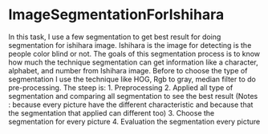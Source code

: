 # ImageSegmentationForIshihara
In this task, I use a few segmentation to get best result for doing segmentation for ishihara image. Ishihara is the image for detecting is the people color blind or not. The goals of this segmentation process is to know how much the technique segmentation can get information like a character, alphabet, and number from Ishihara image.   Before to choose the type of segmentation I use the technique like HOG, Rgb to gray, median filter to do pre-processing. The steep is:  1. Preprocessing 2. Applied all type of segmentation and  comparing all segmentation to see the best result (Notes : because every picture have the different characteristic and because that the segmentation that applied can different too) 3. Choose the segmentation for every picture 4. Evaluation the segmentation every picture
